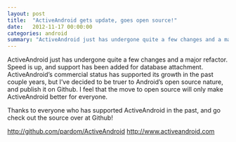 ```yaml
---
layout: post
title:  "ActiveAndroid gets update, goes open source!"
date:   2012-11-17 00:00:00
categories: android
summary: "ActiveAndroid just has undergone quite a few changes and a major refactor. Speed is up, and support has been added for database attachment..."
---
```

ActiveAndroid just has undergone quite a few changes and a major refactor. Speed is up, and support has been added for database attachment. ActiveAndroid’s commercial status has supported its growth in the past couple years, but I’ve decided to be truer to Android’s open source nature, and publish it on Github. I feel that the move to open source will only make ActiveAndroid better for everyone.

Thanks to everyone who has supported ActiveAndroid in the past, and go check out the source over at Github!

http://github.com/pardom/ActiveAndroid
http://www.activeandroid.com

